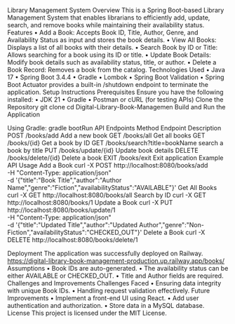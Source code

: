Library Management System
Overview
This is a Spring Boot-based Library Management System that enables librarians to efficiently add, update, search, and remove books while maintaining their availability status.
Features
•	Add a Book: Accepts Book ID, Title, Author, Genre, and Availability Status as input and stores the book details.
•	View All Books: Displays a list of all books with their details.
•	Search Book by ID or Title: Allows searching for a book using its ID or title.
•	Update Book Details: Modify book details such as availability status, title, or author.
•	Delete a Book Record: Removes a book from the catalog.
Technologies Used
•	Java 17
•	Spring Boot 3.4.4
•	Gradle
•	Lombok
•	Spring Boot Validation
•	Spring Boot Actuator provides a built-in /shutdown endpoint to terminate the application.
Setup Instructions
Prerequisites
Ensure you have the following installed:
•	JDK 21
•	Gradle
•	Postman or cURL (for testing APIs)
Clone the Repository
git clone <repository-url>
cd Digital-Library-Book-Managemen
Build and Run the Application

Using Gradle:
gradle bootRun
API Endpoints
Method	Endpoint	Description
POST	/books/add	Add a new book
GET	/books/all	Get all books
GET	/books/{id}	Get a book by ID
GET	/books/search?title=bookName	search a book by title
PUT	/books/update/{id}	Update book details
DELETE /books/delete/{id}	Delete a book
EXIT /books/exit  Exit application
Example API Usage
Add a Book
curl -X POST http://localhost:8080/books/add \
     -H "Content-Type: application/json" \
     -d '{"title":"Book Title","author":"Author Name","genre":"Fiction","availabilityStatus":"AVAILABLE"}'
Get All Books
curl -X GET http://localhost:8080/books/all
Search by ID
curl -X GET http://localhost:8080/books/1
Update a Book
curl -X PUT http://localhost:8080/books/update/1 \
     -H "Content-Type: application/json" \
     -d '{"title":"Updated Title","author":"Updated Author","genre":"Non-Fiction","availabilityStatus":"CHECKED_OUT"}'
Delete a Book
curl -X DELETE http://localhost:8080/books/delete/1

Deployment
The application was successfully deployed  on Railway.
https://digital-library-book-management-production.up.railway.app/books/
Assumptions
•	Book IDs are auto-generated.
•	The availability status can be either AVAILABLE or CHECKED_OUT.
•	Title and Author fields are required.
Challenges and Improvements
Challenges Faced
•	Ensuring data integrity with unique Book IDs.
•	Handling request validation effectively.
Future Improvements
•	Implement a front-end UI using React.
•	Add user authentication and authorization.
•	Store data in a MySQL database.
License
This project is licensed under the MIT License.


